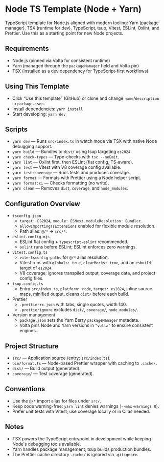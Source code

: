 # Node TS Template (Node + Yarn)

TypeScript template for Node.js aligned with modern tooling: Yarn (package manager), TSX (runtime for dev), TypeScript, tsup, Vitest, ESLint, Oxlint, and Prettier. Use this as a starting point for new Node projects.

## Requirements

- Node.js (pinned via Volta for consistent runtime)
- Yarn (managed through the `packageManager` field and Volta pin)
- TSX (installed as a dev dependency for TypeScript-first workflows)

## Using This Template

- Click “Use this template” (GitHub) or clone and change `name`/`description` in `package.json`.
- Install dependencies: `yarn install`
- Start developing: `yarn dev`

## Scripts

- `yarn dev` — Runs `src/index.ts` in watch mode via TSX with native Node debugging support.
- `yarn build` — Bundles to `dist/` using tsup targeting `es2024`.
- `yarn check-types` — Type-checks with `tsc --noEmit`.
- `yarn lint` — Oxlint first, then ESLint (flat config, TS-aware).
- `yarn test` — Vitest with V8 coverage config available.
- `yarn test:coverage` — Runs tests and produces coverage.
- `yarn format` — Formats with Prettier using a Node helper script.
- `yarn format:ci` — Checks formatting (no write).
- `yarn clean` — Removes `dist`, `coverage`, and `node_modules`.

## Configuration Overview

- `tsconfig.json`
  - `target: ES2024`, `module: ESNext`, `moduleResolution: Bundler`.
  - `allowImportingTsExtensions` enabled for flexible module resolution.
  - Path alias: `@/*` -> `src/*`.
- `eslint.config.mjs`
  - ESLint flat config + `typescript-eslint` recommended.
  - `oxlint` runs before ESLint; ESLint enforces zero warnings.
- `vitest.config.ts`
  - `vite-tsconfig-paths` for `@/*` alias resolution.
  - Vitest runs with `globals: true`, `clearMocks: true`, and an `esbuild` target of `es2024`.
  - V8 coverage; ignores transpiled output, coverage data, and project config files.
- `tsup.config.ts`
  - Entry `src/index.ts`, `platform: node`, `target: es2024`, inline source maps, minified output, cleans `dist/` before each build.
- Prettier
  - `.prettierrc.json` with tabs, single quotes, width 140.
  - `.prettierignore` excludes `dist/`, `coverage/`, `node_modules/`.
- Version management
  - `package.json` sets the Yarn Berry `packageManager` metadata.
  - Volta pins Node and Yarn versions in `"volta"` to ensure consistent engines.

## Project Structure

- `src/` — Application source (entry: `src/index.ts`).
- `bin/format.ts` — Node-based Prettier wrapper with caching to `.cache/`.
- `dist/` — Build output (generated).
- `coverage/` — Test coverage (generated).

## Conventions

- Use the `@/*` import alias for files under `src/`.
- Keep code warning-free: `yarn lint` denies warnings (`--max-warnings 0`).
- Prefer unit tests with Vitest; use coverage locally or in CI as needed.

## Notes

- TSX powers the TypeScript entrypoint in development while keeping Node's debugging tools available.
- Yarn handles package management; tsup builds production bundles.
- The Prettier cache directory `.cache/` is ignored via `.gitignore`.
